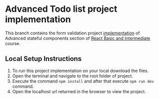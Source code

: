
# Advanced Todo list project implementation
This branch contains the form validation project [implementation](https://github.com/WebDevSimplified/React-Simplified-Beginner-Projects/tree/main/68-69-advanced-todo-list/before) of Advanced stateful components section of [React Basic and Intermediate](https://courses.webdevsimplified.com/view/courses/react-simplified-beginner/1764774-advanced-stateful-components/5836303-68-advanced-todo-list-introduction) course.

## Local Setup Instructions
1. To run this project implementation on your local download the files.
2. Open the terminal and navigate to the root folder of project.
3. Execute the command `npm install` and after that execute `npm run dev` command.
4. Open the localhost url returned in the browser to view the project.
